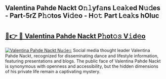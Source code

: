 ## Valentina Pahde Nackt O𝚗𝚕yf𝚊ns L𝚎a𝚔ed N𝚞𝚍es - Part-5rZ P𝚑𝚘tos Vi𝚍𝚎o - H𝚘𝚝 Part L𝚎a𝚔s hOluc

# <h2><a href="http://kf7k21.oniu.top/?m=Valentina+Pahde+Nackt">🔗👉 🔴 Valentina Pahde Nackt P𝚑ot𝚘𝚜 V𝚒d𝚎o</a></h2>

[![Valentina Pahde Nackt Nu𝚍e𝚜](https://i.imgur.com/0qMVB7G.gif)](http://kf7k21.oniu.top/?m=Valentina+Pahde+Nackt)
Social media thought leader Valentina Pahde Nackt, recognized for disseminating dance and lifestyle information, featuring presentations and blogs. The public face of Valentina Pahde Nackt is synonymous with openness and accessibility, but the hidden dimensions of his private life remain a captivating mystery.  
